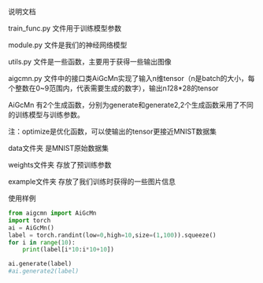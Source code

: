 说明文档

train_func.py 文件用于训练模型参数

module.py 文件是我们的神经网络模型

utils.py 文件是一些函数，主要用于获得一些输出图像

aigcmn.py 文件中的接口类AiGcMn实现了输入n维tensor（n是batch的大小，每个整数在0~9范围内，代表需要生成的数字），输出n*1*28*28的tensor

AiGcMn 有2个生成函数，分别为generate和generate2,2个生成函数采用了不同的训练模型与训练参数。

注：optimize是优化函数，可以使输出的tensor更接近MNIST数据集

data文件夹 是MNIST原始数据集

weights文件夹 存放了预训练参数

example文件夹 存放了我们训练时获得的一些图片信息

使用样例

```python
from aigcmn import AiGcMn
import torch
ai = AiGcMn()
label = torch.randint(low=0,high=10,size=(1,100)).squeeze()
for i in range(10):
    print(label[i*10:i*10+10])

ai.generate(label)
#ai.generate2(label)

```
